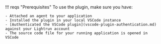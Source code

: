 !!! reqs "Prerequisites"
    To use the plugin, make sure you have:

    - Attached an agent to your application
    - Installed the plugin in your local VSCode instance
    - [Authenticated the VSCode plugin](vscode-plugin-authentication.md) against your Lightrun account
    - The source code file for your running application is opened in VSCode 
